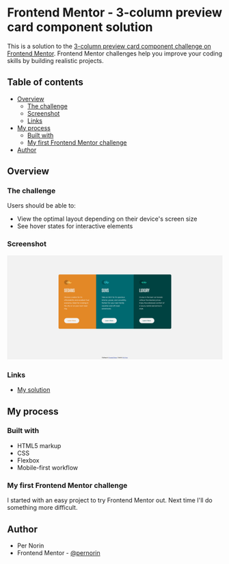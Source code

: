 # Frontend Mentor - 3-column preview card component solution

This is a solution to the [3-column preview card component challenge on Frontend Mentor](https://www.frontendmentor.io/challenges/3column-preview-card-component-pH92eAR2-). Frontend Mentor challenges help you improve your coding skills by building realistic projects.

## Table of contents

- [Overview](#overview)
  - [The challenge](#the-challenge)
  - [Screenshot](#screenshot)
  - [Links](#links)
- [My process](#my-process)
  - [Built with](#built-with)
  - [My first Frontend Mentor challenge](#My-first-Frontend-Mentor-challenge)
- [Author](#author)

## Overview

### The challenge

Users should be able to:

- View the optimal layout depending on their device's screen size
- See hover states for interactive elements

### Screenshot

![](./screenshot.png)

### Links

- [My solution](https://pernorin.github.io/3-column-preview-card-component/)

## My process

### Built with

- HTML5 markup
- CSS
- Flexbox
- Mobile-first workflow

### My first Frontend Mentor challenge

I started with an easy project to try Frontend Mentor out. Next time I'll do something more difficult.

## Author

- Per Norin
- Frontend Mentor - [@pernorin](https://www.frontendmentor.io/profile/pernorin)
